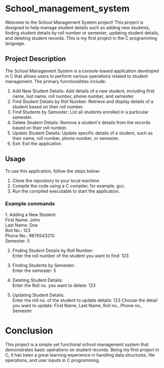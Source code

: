 # School_management_system
Welcome to the School Management System project! This project is designed to help manage student details such as adding new students, finding student details by roll number or semester, updating student details, and deleting student records. This is my first project in the C programming language.

<h2>Project Description</h2>
The School Management System is a console-based application developed in C that allows users to perform various operations related to student management. The primary functionalities include:

1. Add New Student Details: Add details of a new student, including first name, last name, roll number, phone number, and semester.
2. Find Student Details by Roll Number: Retrieve and display details of a student based on their roll number.
3. Find Students by Semester: List all students enrolled in a particular semester.
4. Delete Student Details: Remove a student's details from the records based on their roll number.
5. Update Student Details: Update specific details of a student, such as their name, roll number, phone number, or semester.
6. Exit: Exit the application.

<h2>Usage</h2>
To use this application, follow the steps below:

1. Clone the repository to your local machine.
2. Compile the code using a C compiler, for example, gcc.
3. Run the compiled executable to start the application.

<h3>Example commands</h3>
1. Adding a New Student:<br>
   First Name: John<br>
   Last Name: Doe<br>
   Roll No.: 123<br>
   Phone No.: 9876543210<br>
   Semester: 5<br>

2. Finding Student Details by Roll Number:<br>
   Enter the roll number of the student you want to find: 123

3. Finding Students by Semester:<br>
   Enter the semester: 5

4. Deleting Student Details:<br>
   Enter the Roll no. you want to delete: 123

5. Updating Student Details:<br>
   Enter the roll no. of the student to update details: 123
   Choose the detail you want to update: First Name, Last Name, Roll no., Phone no., Semester

# Conclusion
This project is a simple yet functional school management system that demonstrates basic operations on student records. Being my first project in C, it has been a great learning experience in handling data structures, file operations, and user inputs in C programming.